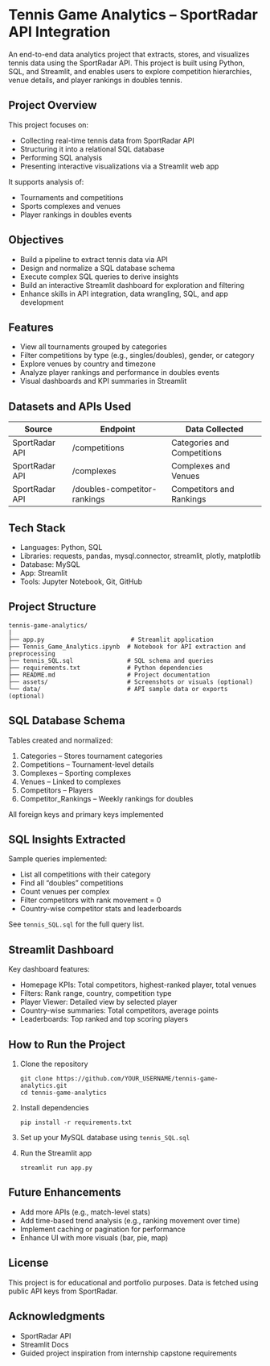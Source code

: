 # Tennis Game Analytics – SportRadar API Integration

An end-to-end data analytics project that extracts, stores, and visualizes tennis data using the SportRadar API. This project is built using Python, SQL, and Streamlit, and enables users to explore competition hierarchies, venue details, and player rankings in doubles tennis.

## Project Overview

This project focuses on:

* Collecting real-time tennis data from SportRadar API
* Structuring it into a relational SQL database
* Performing SQL analysis
* Presenting interactive visualizations via a Streamlit web app

It supports analysis of:

* Tournaments and competitions
* Sports complexes and venues
* Player rankings in doubles events

## Objectives

* Build a pipeline to extract tennis data via API
* Design and normalize a SQL database schema
* Execute complex SQL queries to derive insights
* Build an interactive Streamlit dashboard for exploration and filtering
* Enhance skills in API integration, data wrangling, SQL, and app development

## Features

* View all tournaments grouped by categories
* Filter competitions by type (e.g., singles/doubles), gender, or category
* Explore venues by country and timezone
* Analyze player rankings and performance in doubles events
* Visual dashboards and KPI summaries in Streamlit

## Datasets and APIs Used

| Source         | Endpoint                     | Data Collected              |
| -------------- | ---------------------------- | --------------------------- |
| SportRadar API | /competitions                | Categories and Competitions |
| SportRadar API | /complexes                   | Complexes and Venues        |
| SportRadar API | /doubles-competitor-rankings | Competitors and Rankings    |

## Tech Stack

* Languages: Python, SQL
* Libraries: requests, pandas, mysql.connector, streamlit, plotly, matplotlib
* Database: MySQL
* App: Streamlit
* Tools: Jupyter Notebook, Git, GitHub

## Project Structure

```
tennis-game-analytics/
|
├── app.py                        # Streamlit application
├── Tennis_Game_Analytics.ipynb  # Notebook for API extraction and preprocessing
├── tennis_SQL.sql               # SQL schema and queries
├── requirements.txt             # Python dependencies
├── README.md                    # Project documentation
├── assets/                      # Screenshots or visuals (optional)
└── data/                        # API sample data or exports (optional)
```

## SQL Database Schema

Tables created and normalized:

1. Categories – Stores tournament categories
2. Competitions – Tournament-level details
3. Complexes – Sporting complexes
4. Venues – Linked to complexes
5. Competitors – Players
6. Competitor\_Rankings – Weekly rankings for doubles

All foreign keys and primary keys implemented

## SQL Insights Extracted

Sample queries implemented:

* List all competitions with their category
* Find all “doubles” competitions
* Count venues per complex
* Filter competitors with rank movement = 0
* Country-wise competitor stats and leaderboards

See `tennis_SQL.sql` for the full query list.

## Streamlit Dashboard

Key dashboard features:

* Homepage KPIs: Total competitors, highest-ranked player, total venues
* Filters: Rank range, country, competition type
* Player Viewer: Detailed view by selected player
* Country-wise summaries: Total competitors, average points
* Leaderboards: Top ranked and top scoring players


## How to Run the Project

1. Clone the repository

   ```
   git clone https://github.com/YOUR_USERNAME/tennis-game-analytics.git
   cd tennis-game-analytics
   ```

2. Install dependencies

   ```
   pip install -r requirements.txt
   ```

3. Set up your MySQL database using `tennis_SQL.sql`

4. Run the Streamlit app

   ```
   streamlit run app.py
   ```

## Future Enhancements

* Add more APIs (e.g., match-level stats)
* Add time-based trend analysis (e.g., ranking movement over time)
* Implement caching or pagination for performance
* Enhance UI with more visuals (bar, pie, map)

## License

This project is for educational and portfolio purposes. Data is fetched using public API keys from SportRadar.

## Acknowledgments

* SportRadar API
* Streamlit Docs
* Guided project inspiration from internship capstone requirements

